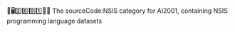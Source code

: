🧠️🖥️2️⃣️0️⃣️0️⃣️1️⃣️💾️📜️ The sourceCode:NSIS category for AI2001, containing NSIS programming language datasets
